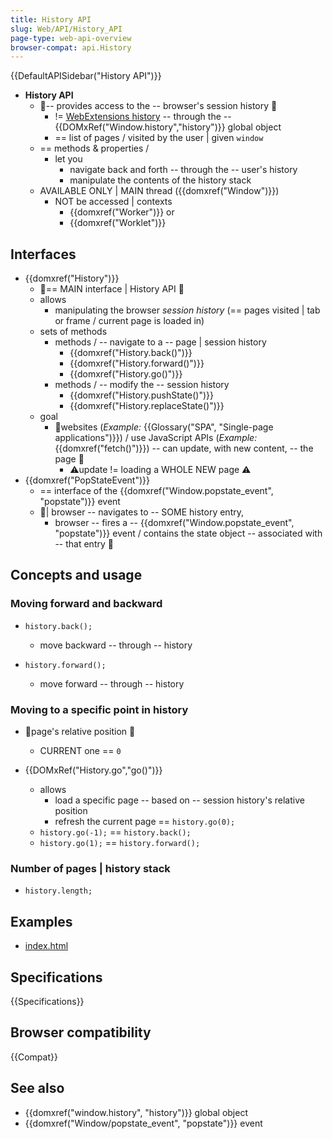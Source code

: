 ```yaml
---
title: History API
slug: Web/API/History_API
page-type: web-api-overview
browser-compat: api.History
---
```


{{DefaultAPISidebar("History API")}}

* **History API** 
  * 👀-- provides access to the -- browser's session history 👀
    * != [WebExtensions history](/en-US/docs/Mozilla/Add-ons/WebExtensions/API/history) -- through the -- {{DOMxRef("Window.history","history")}} global object
    * == list of pages / visited by the user | given `window`  
  * == methods & properties /
    * let you 
      * navigate back and forth -- through the -- user's history
      * manipulate the contents of the history stack
  * AVAILABLE ONLY | MAIN thread ({{domxref("Window")}})
    * NOT be accessed | contexts
      * {{domxref("Worker")}} or
      * {{domxref("Worklet")}}

## Interfaces

* {{domxref("History")}}
  * 👀== MAIN interface | History API 👀
  * allows
    * manipulating the browser _session history_ (== pages visited | tab or frame / current page is loaded in)
  * sets of methods
    * methods / -- navigate to a -- page | session history
      * {{domxref("History.back()")}}
      * {{domxref("History.forward()")}}
      * {{domxref("History.go()")}}
    * methods / -- modify the -- session history
      * {{domxref("History.pushState()")}}
      * {{domxref("History.replaceState()")}}
  * goal
    * 👀websites (_Example:_ {{Glossary("SPA", "Single-page applications")}}) / use JavaScript APIs (_Example:_ {{domxref("fetch()")}}) -- can update, with new content, -- the page 👀
      * ⚠️update != loading a WHOLE NEW page ⚠️
* {{domxref("PopStateEvent")}}
  * == interface of the {{domxref("Window.popstate_event", "popstate")}} event
  * 👀| browser -- navigates to -- SOME history entry,
    * browser -- fires a -- {{domxref("Window.popstate_event", "popstate")}} event / contains the state object -- associated with -- that entry 👀

## Concepts and usage

### Moving forward and backward

* `history.back();`
  * move backward -- through -- history

* `history.forward();`
  * move forward -- through -- history

### Moving to a specific point in history

* 👀page's relative position 👀
  * CURRENT one == `0`

* {{DOMxRef("History.go","go()")}}
  * allows
    * load a specific page -- based on -- session history's relative position
    * refresh the current page == `history.go(0);`
  * `history.go(-1);` == `history.back();`
  * `history.go(1);` == `history.forward();`

### Number of pages | history stack

* `history.length;`

## Examples

* [index.html](index.html)

## Specifications

{{Specifications}}

## Browser compatibility

{{Compat}}

## See also

* {{domxref("window.history", "history")}} global object
* {{domxref("Window/popstate_event", "popstate")}} event
